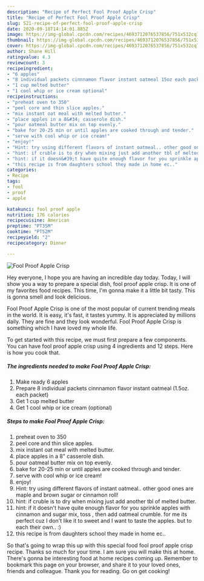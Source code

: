 ```yaml
---
description: "Recipe of Perfect Fool Proof Apple Crisp"
title: "Recipe of Perfect Fool Proof Apple Crisp"
slug: 521-recipe-of-perfect-fool-proof-apple-crisp
date: 2020-09-18T14:14:01.885Z
image: https://img-global.cpcdn.com/recipes/4693712076537856/751x532cq70/fool-proof-apple-crisp-recipe-main-photo.jpg
thumbnail: https://img-global.cpcdn.com/recipes/4693712076537856/751x532cq70/fool-proof-apple-crisp-recipe-main-photo.jpg
cover: https://img-global.cpcdn.com/recipes/4693712076537856/751x532cq70/fool-proof-apple-crisp-recipe-main-photo.jpg
author: Shane Hill
ratingvalue: 4.3
reviewcount: 3
recipeingredient:
- "6 apples"
- "8 individual packets cinnnamon flavor instant oatmeal 15oz each packet"
- "1 cup melted butter"
- "1 cool whip or ice cream optional"
recipeinstructions:
- "preheat oven to 350"
- "peel core and thin slice apples."
- "mix instant oat meal with melted butter."
- "place apples in a 8&#34; casserole dish."
- "pour oatmeal butter mix on top evenly."
- "bake for 20-25 min or until apples are cooked through and tender."
- "serve with cool whip or ice cream!"
- "enjoy!"
- "Hint: try using different flavors of instant oatmeal.. other good ones are maple and brown sugar or cinnamon roll!"
- "hint: if cruble is to dry when mixing just add another tbl of melted butter."
- "hint: if it doesn&#39;t have quite enough flavor for you sprinkle apples with cinnamon and sugar mix, toss , then add oatmeal crumble. for me its perfect cuz I don&#39;t like it to sweet and I want to taste the apples. but to each their own.. :)"
- "this recipe is from daughters school they made in home ec.."
categories:
- Recipe
tags:
- fool
- proof
- apple

katakunci: fool proof apple 
nutrition: 176 calories
recipecuisine: American
preptime: "PT35M"
cooktime: "PT52M"
recipeyield: "2"
recipecategory: Dinner

---
```



![Fool Proof Apple Crisp](https://img-global.cpcdn.com/recipes/4693712076537856/751x532cq70/fool-proof-apple-crisp-recipe-main-photo.jpg)

Hey everyone, I hope you are having an incredible day today. Today, I will show you a way to prepare a special dish, fool proof apple crisp. It is one of my favorites food recipes. This time, I'm gonna make it a little bit tasty. This is gonna smell and look delicious.

Fool Proof Apple Crisp is one of the most popular of current trending meals in the world. It is easy, it's fast, it tastes yummy. It is appreciated by millions daily. They are fine and they look wonderful. Fool Proof Apple Crisp is something which I have loved my whole life.




To get started with this recipe, we must first prepare a few components. You can have fool proof apple crisp using 4 ingredients and 12 steps. Here is how you cook that.

##### The ingredients needed to make Fool Proof Apple Crisp:

1. Make ready 6 apples
1. Prepare 8 individual packets cinnnamon flavor instant oatmeal (1.5oz. each packet)
1. Get 1 cup melted butter
1. Get 1 cool whip or ice cream (optional)




##### Steps to make Fool Proof Apple Crisp:

1. preheat oven to 350
1. peel core and thin slice apples.
1. mix instant oat meal with melted butter.
1. place apples in a 8&#34; casserole dish.
1. pour oatmeal butter mix on top evenly.
1. bake for 20-25 min or until apples are cooked through and tender.
1. serve with cool whip or ice cream!
1. enjoy!
1. Hint: try using different flavors of instant oatmeal.. other good ones are maple and brown sugar or cinnamon roll!
1. hint: if cruble is to dry when mixing just add another tbl of melted butter.
1. hint: if it doesn&#39;t have quite enough flavor for you sprinkle apples with cinnamon and sugar mix, toss , then add oatmeal crumble. for me its perfect cuz I don&#39;t like it to sweet and I want to taste the apples. but to each their own.. :)
1. this recipe is from daughters school they made in home ec..




So that's going to wrap this up with this special food fool proof apple crisp recipe. Thanks so much for your time. I am sure you will make this at home. There's gonna be interesting food at home recipes coming up. Remember to bookmark this page on your browser, and share it to your loved ones, friends and colleague. Thank you for reading. Go on get cooking!

